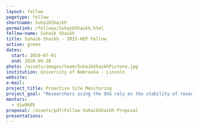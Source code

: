 ```yaml
---
layout: fellow
pagetype: fellow
shortname: SuhaibShaikh
permalink: /fellows/SuhaibShaikh.html
fellow-name: Suhaib Shaikh
title: Suhaib Shaikh - IRIS-HEP Fellow
active: green
dates:
  start: 2020-07-01
  end: 2020-09-30
photo: /assets/images/team/SuhaibShaikhPicture.jpg
institution: University of Nebraska - Lincoln
website:
e-mail:
project_title: Proactive Site Monitoring
project_goal: "Researchers using the OSG rely on the stability of resources in order to accomplish their science.  The OSG’s GRACC accounting service collects usage information for all sites contributing to and all jobs that run on the OSG.  The accounting service is a large source of information on the OSG.  The accounting data is stored within an ElasticSearch database at UNL.  Monitoring using this accounting service exists that will alert when a site completely fails, but there is no alerting on a decrease in functionality of a site. My project would be to develop proactive site monitoring to alert on site issues detected from the GRACC accounting system.  The alert would run periodically on OSG resources."
mentors:
  - djw8605
proposal: /assets/pdf/Fellow-SuhaibShaikh-Proposal
presentations:
---
```

